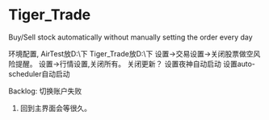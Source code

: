 # Tiger_Trade
Buy/Sell stock automatically without manually setting the order every day

环境配置,
AirTest放D:\下
Tiger_Trade放D:\下
	设置->交易设置->关闭股票做空风险提醒。
	设置->行情设置,关闭所有。
	关闭更新？
设置夜神自动启动
设置auto-scheduler自动启动

Backlog:
切换账户失败
1. 回到主界面会等很久。



